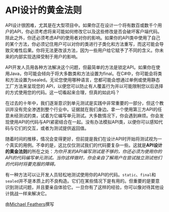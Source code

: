# API设计的黄金法则

API设计很困难，尤其是在大型项目中。如果你正在设计一个将有数百或数千个用户的API，你必须考虑将来可能如何修改它以及这些修改是否会破坏客户端代码。除此之外，你还必须考虑API的使用者对你的影响。如果你的API类中使用了自己的某个方法，你必须记住用户可以对你的类进行子类化和方法重写，而这可能会导致灾难性后果。你将无法更改该方法，因为一些用户给它赋予了不同的含义。你未来的内部实现选择受制于用户的影响。

API开发人员用各种方法解决这个问题，但最简单的方法是锁定API。如果你在使用Java，你可能会倾向于将大多数类和方法设置为final。在C#中，你可能会将类和方法设置为sealed。无论您使用哪种语言，您都可能会想通过单例或使用静态工厂方法来呈现您的 API，以便您可以防止有人覆盖行为并以可能限制您以后选择的方式使用您的代码。这一切看起来合理，但真的如此吗？

在过去的十年中，我们逐渐意识到单元测试是实践中非常重要的一部分，但这个教训并没有完全渗透到整个行业中。证据就在我们身边。拿一个使用第三方API的任意未经测试的类，试着为它编写单元测试。大多数情况下，你会遇到麻烦。你会发现使用API的代码与API紧密结合在一起。没有办法模拟API类，以便你可以感知代码与它们的交互，或者为测试提供返回值。

随着时间的推移，情况会变得更好，但前提是我们在设计API时开始将测试视为一个真实的用例。不幸的是，这比仅仅测试我们的代码要复杂一些。这就是**API设计的黄金法则**的所在之处：*为你开发的API编写测试是不够的，你还必须为使用你的API的代码编写单元测试。当你这样做时，你会亲自了解用户在尝试独立测试他们的代码时将要克服的障碍。*

有一种方法可以让开发人员轻松地测试使用你的API的代码。`static`、`final`和`sealed`并不是本质上的不良构造。它们在某些情况下是有用的。但重要的是要意识到测试问题，并且要亲自体验它。一旦你有了这样的经验，你可以像对待其他设计挑战一样来解决它。

由[Michael Feathers](http://programmer.97things.oreilly.com/wiki/index.php/Michael_Feathers)撰写
